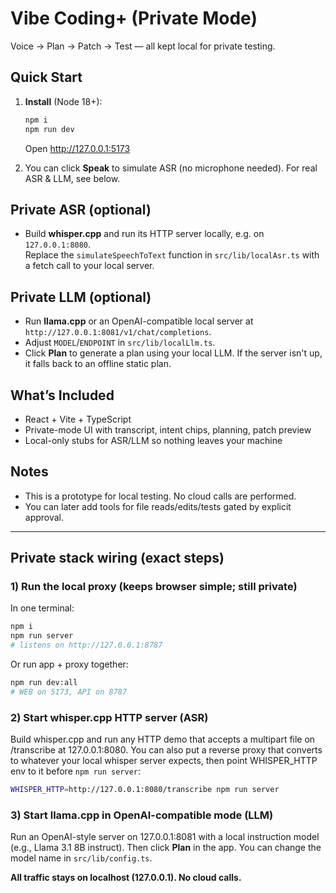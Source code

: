 
# Vibe Coding+ (Private Mode)

Voice → Plan → Patch → Test — all kept local for private testing.

## Quick Start
1. **Install** (Node 18+):  
   ```bash
   npm i
   npm run dev
   ```
   Open http://127.0.0.1:5173

2. You can click **Speak** to simulate ASR (no microphone needed). For real ASR & LLM, see below.

## Private ASR (optional)
- Build **whisper.cpp** and run its HTTP server locally, e.g. on `127.0.0.1:8080`.  
  Replace the `simulateSpeechToText` function in `src/lib/localAsr.ts` with a fetch call to your local server.

## Private LLM (optional)
- Run **llama.cpp** or an OpenAI-compatible local server at `http://127.0.0.1:8081/v1/chat/completions`.
- Adjust `MODEL`/`ENDPOINT` in `src/lib/localLlm.ts`.
- Click **Plan** to generate a plan using your local LLM. If the server isn't up, it falls back to an offline static plan.

## What’s Included
- React + Vite + TypeScript
- Private-mode UI with transcript, intent chips, planning, patch preview
- Local-only stubs for ASR/LLM so nothing leaves your machine

## Notes
- This is a prototype for local testing. No cloud calls are performed.
- You can later add tools for file reads/edits/tests gated by explicit approval.


---
## Private stack wiring (exact steps)

### 1) Run the local proxy (keeps browser simple; still private)
In one terminal:
```bash
npm i
npm run server
# listens on http://127.0.0.1:8787
```

Or run app + proxy together:
```bash
npm run dev:all
# WEB on 5173, API on 8787
```

### 2) Start whisper.cpp HTTP server (ASR)
Build whisper.cpp and run any HTTP demo that accepts a multipart file on /transcribe at 127.0.0.1:8080.
You can also put a reverse proxy that converts to whatever your local whisper server expects, then point WHISPER_HTTP env to it before `npm run server`:
```bash
WHISPER_HTTP=http://127.0.0.1:8080/transcribe npm run server
```

### 3) Start llama.cpp in OpenAI-compatible mode (LLM)
Run an OpenAI-style server on 127.0.0.1:8081 with a local instruction model (e.g., Llama 3.1 8B instruct).
Then click **Plan** in the app. You can change the model name in `src/lib/config.ts`.

**All traffic stays on localhost (127.0.0.1). No cloud calls.**
